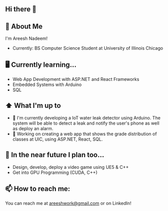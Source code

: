## Hi there 👋

## :book: About Me

I'm Areesh Nadeem!
- Currently: BS Computer Science Student at University of Illinois Chicago 

## 🖥️ Currently learning...
-  Web App Development with ASP.NET and React Frameworks
- Embedded Systems with Arduino
- SQL

## ⬆ What I'm up to
- 🔨 I'm currently developing a IoT water leak detector using Arduino. The system will be able to detect a leak and notify the user's phone as well as deploy an alarm.
- 🔨 Working on creating a web app that shows the grade distribution of classes at UIC, using ASP.NET, React, SQL.

## 🎯 In the near future I plan too...
- Design, develop, deploy a video game using UE5 & C++
- Get into GPU Programming (CUDA, C++)


## 📫 How to reach me:
You can reach me at areeshwork@gmail.com or on LinkedIn!
<!--
**anadeem717/anadeem717** is a ✨ _special_ ✨ repository because its `README.md` (this file) appears on your GitHub profile.

Here are some ideas to get you started:
-->
